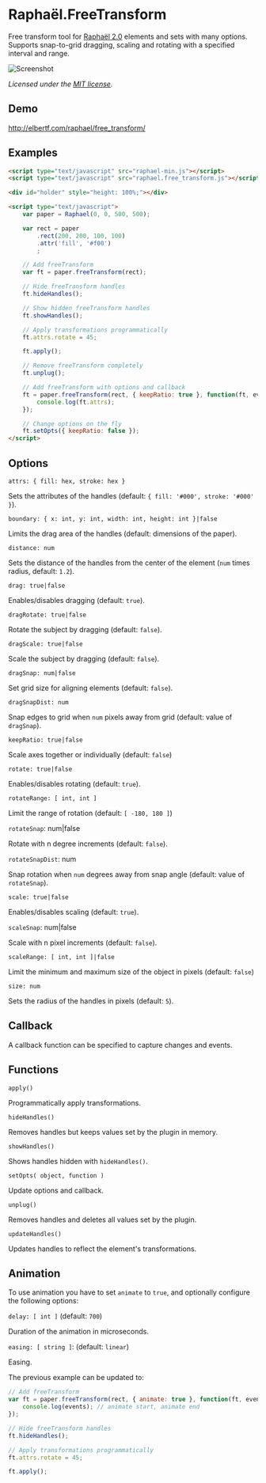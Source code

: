 Raphaël.FreeTransform
====================

  Free transform tool for [Raphaël 2.0](http://raphaeljs.com/) elements and sets with many options. Supports snap-to-grid dragging, scaling and rotating with a specified interval and range.

  ![Screenshot](https://github.com/ElbertF/Raphael.FreeTransform/raw/master/screenshot.png)

  *Licensed under the [MIT license](http://www.opensource.org/licenses/mit-license.php).*

Demo
----

  http://elbertf.com/raphael/free_transform/

Examples
--------

```html
<script type="text/javascript" src="raphael-min.js"></script>
<script type="text/javascript" src="raphael.free_transform.js"></script>

<div id="holder" style="height: 100%;"></div>

<script type="text/javascript">
	var paper = Raphael(0, 0, 500, 500);

	var rect = paper
		.rect(200, 200, 100, 100)
		.attr('fill', '#f00')
		;

	// Add freeTransform
	var ft = paper.freeTransform(rect);

	// Hide freeTransform handles
	ft.hideHandles();

	// Show hidden freeTransform handles
	ft.showHandles();

	// Apply transformations programmatically
	ft.attrs.rotate = 45;

	ft.apply();

	// Remove freeTransform completely
	ft.unplug();

	// Add freeTransform with options and callback
	ft = paper.freeTransform(rect, { keepRatio: true }, function(ft, events) {
		console.log(ft.attrs);
	});

	// Change options on the fly
	ft.setOpts({ keepRatio: false });
</script>
```

Options
-------

`attrs: { fill: hex, stroke: hex }`

Sets the attributes of the handles (default: `{ fill: '#000', stroke: '#000' }`).

`boundary: { x: int, y: int, width: int, height: int }|false`

Limits the drag area of the handles (default: dimensions of the paper).

`distance: num`

Sets the distance of the handles from the center of the element (`num` times radius, default: `1.2`).

`drag: true|false`

Enables/disables dragging (default: `true`).

`dragRotate: true|false`

Rotate the subject by dragging (default: `false`).

`dragScale: true|false`

Scale the subject by dragging (default: `false`).

`dragSnap: num|false`

Set grid size for aligning elements (default: `false`).

`dragSnapDist: num`

Snap edges to grid when `num` pixels away from grid (default: value of `dragSnap`).

`keepRatio: true|false`

Scale axes together or individually (default: `false`)

`rotate: true|false`

Enables/disables rotating (default: `true`).

`rotateRange: [ int, int ]`

Limit the range of rotation (default: `[ -180, 180 ]`)

`rotateSnap`: num|false

Rotate with n degree increments (default: `false`).

`rotateSnapDist`: num

Snap rotation when `num` degrees away from snap angle (default: value of `rotateSnap`).

`scale: true|false`

Enables/disables scaling (default: `true`).

`scaleSnap`: num|false

Scale with n pixel increments (default: `false`).

`scaleRange: [ int, int ]|false`

Limit the minimum and maximum size of the object in pixels (default: `false`)

`size: num`

Sets the radius of the handles in pixels (default: `5`).


Callback
--------

A callback function can be specified to capture changes and events.


Functions
---------

`apply()`

Programmatically apply transformations.

`hideHandles()`

Removes handles but keeps values set by the plugin in memory.

`showHandles()`

Shows handles hidden with `hideHandles()`.

`setOpts( object, function )`

Update options and callback.

`unplug()`

Removes handles and deletes all values set by the plugin.

`updateHandles()`

Updates handles to reflect the element's transformations.


Animation
---------

To use animation you have to set `animate` to `true`, and optionally configure the following options:

`delay: [ int ]` (default: `700`)

Duration of the animation in microseconds.

`easing: [ string ]`: (default: `linear`)

Easing.

The previous example can be updated to:


```javascript
// Add freeTransform
var ft = paper.freeTransform(rect, { animate: true }, function(ft, events) {
	console.log(events); // animate start, animate end
});

// Hide freeTransform handles
ft.hideHandles();

// Apply transformations programmatically
ft.attrs.rotate = 45;

ft.apply();
```
